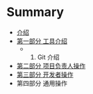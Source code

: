 # Summary

* [介绍](README.md)
* [第一部分 工具介绍](chapter1.md)
  * 1. Git 介绍
* [第二部分 项目负责人操作](di-er-bu-fen-xiang-mu-shi-jian.md)
* [第三部分 开发者操作](di-san-bu-fen-kai-fa-zhe-cao-zuo.md)
* 第四部分 通用操作

